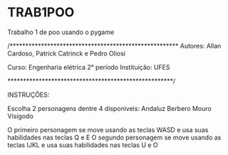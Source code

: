 # TRAB1POO
Trabalho 1 de poo usando o pygame

/******************************************************
Autores: Allan Cardoso, Patrick Catrinck e Pedro Oliosi

Curso: Engenharia elétrica 2° período
Instituição: UFES

*****************************************************/

INSTRUÇÕES:

Escolha 2 personagens dentre 4 disponíveis:
Andaluz
Berbero
Mouro
Visigodo

O primeiro personagem se move usando as teclas WASD e usa suas habilidades nas teclas Q e E
O segundo personagem se move usando as teclas IJKL e usa suas habilidades nas teclas U e O
